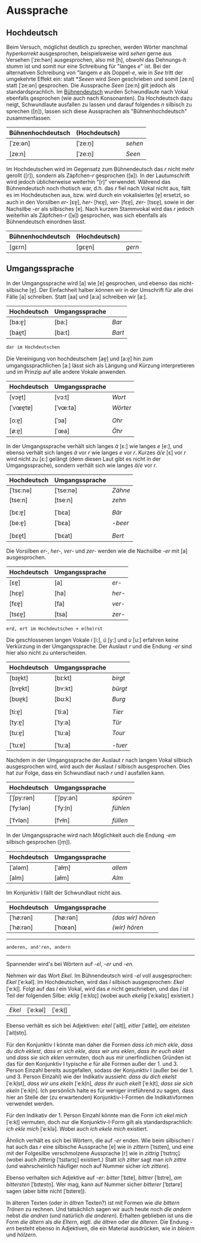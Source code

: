 # Aussprache

## Hochdeutsch

Beim Versuch, möglichst deutlich zu sprechen, werden Wörter manchmal *hyperkorrekt* ausgesprochen, beispielsweise wird *sehen* gerne aus Versehen [ˈze:hən] ausgesprochen, also mit [h], obwohl das Dehnungs-*h* stumm ist und somit nur eine Schreibung für "langes *e*" ist. Bei der alternativen Schreibung von "langem *e* als Doppel-*e*, wie in *See* tritt der umgekehrte Effekt ein: statt **Seeen* wird *Seen* geschrieben und somit [ze:n] statt [ˈze:ən] gesprochen. Die Aussprache *Seen* [ze:n] gilt jedoch als standardsprachlich. Im [Bühnendeutsch](https://archive.org/details/deutschebhnena00siebrich) wurden Schwundlaute nach Vokal ebenfalls gesprochen (wie auch nach Konsonanten). Da Hochdeutsch dazu neigt, Schwundlaute ausfallen zu lassen und darauf folgendes *n* silbisch zu sprechen ([n̩]), lassen sich diese Aussprachen als "Bühnenhochdeutsch" zusammenfassen.

| Bühnenhochdeutsch | (Hochdeutsch) | |
|-|-|-|
| [ˈze:ən] | [ˈze:n̩] | *sehen* |
| [ze:n]   | [ˈze:n̩] | *Seen* |

Im Hochdeutschen wird im Gegensatz zum Bühnendeutsch das *r* nicht mehr gerollt ([r]), sondern als Zäpfchen-*r* gesprochen ([ʁ]). In der Lautumschrift wird jedoch üblicherweise weiterhin "[r]" verwendet. Während das Bühnendeutsch noch rhotisch war, d.h. das *r* fiel nach Vokal nicht aus, fällt es im Hochdeutschen aus, bzw. wird durch ein vokalisiertes [ɐ̯] ersetzt, so auch in den Vorsilben *er-* [ɛɐ̯], *her-* [hɛɐ̯], *ver-* [fɛɐ̯], *zer-* [tsɛɐ̯], sowie in der Nachsilbe *-er* als silbisches [ɐ]. Nach kurzem Stammvokal wird das *r* jedoch weiterhin als Zäpfchen-*r* ([ʁ]) gesprochen, was sich ebenfalls als Bühnendeutsch einordnen lässt.

| Bühnenhochdeutsch | (Hochdeutsch) | |
|-|-|-|
| [gɛrn] | [gɛɐ̯n] | *gern* |

## Umgangssprache

In der Umgangssprache wird [a] wie [ɐ] gesprochen, und ebenso das nicht-silbische [ɐ̯]. Der Einfachheit halber können wir in der Umschrift für alle drei Fälle [a] schreiben. Statt [aa] und [a:a] schreiben wir [a:].

| Hochdeutsch | Umgangssprache | |
|-|-|-|
| [ba:ɐ̯] | [ba:]  | *Bar* |
| [baɐ̯t] | [ba:t] | *Bart* |

`dar im Hochdeutschen`

Die Vereinigung von hochdeutschem [aɐ̯] und [a:ɐ̯] hin zum umgangssprachlichen [a:] lässt sich als Längung und Kürzung interpretieren und im Prinzip auf alle andere Vokale anwenden.

| Hochdeutsch | Umgangssprache | |
|-|-|-|
| [vɔɐ̯t]   | [vɔ:t]   | *Wort* |
| [ˈvœɐ̯tɐ] | [ˈvœ:ta] | *Wörter* |
| | | |
| [o:ɐ̯]   | [ˈɔa]   | *Ohr* |
| [ø:ɐ̯]   | [ˈœa]   | *Öhr* |

In der Umgangssprache verhält sich langes *ä* [ɛ:] wie langes *e* [e:], und ebenso verhält sich langes *ä* vor *r* wie langes *e* vor *r*. Kurzes *ä*/*e* [ɛ] vor *r* wird nicht zu [ɛ:] gelängt (denn diesen Laut gibt es nicht in der Umgangssprache), sondern verhält sich wie langes *ä*/*e* vor *r*.

| Hochdeutsch | Umgangssprache | |
|-|-|-|
| [ˈtsɛ:nə] | [ˈtse:nə] | *Zähne* |
| [tse:n]   | [tse:n]   | *zehn* |
| | | |
| [bɛ:ɐ̯]    | [ˈbɛa]    | *Bär* |
| [be:ɐ̯]    | [ˈbɛa]    | *-beer* |
| | | |
| [bɛɐ̯t]    | [ˈbɛat]   | *Bert* |

Die Vorsilben *er-*, *her-*, *ver-* und *zer-* werden wie die Nachsilbe *-er* mit [a] ausgesprochen.

| Hochdeutsch | Umgangssprache | |
|-|-|-|
| [ɛɐ̯]   | [a]   | *er-* |
| [hɛɐ̯]  | [ha]  | *her-* |
| [fɛɐ̯]  | [fa]  | *ver-* |
| [tsɛɐ̯] | [tsa] | *zer-* |

`erd, ert im Hochdeutschen + e(he)rst`

Die geschlossenen langen Vokale *i* [i:], *ü* [y:] und *u* [u:] erfahren keine Verkürzung in der Umgangssprache. Der Auslaut *r* und die Endung *-er* sind hier also nicht zu unterscheiden.

| Hochdeutsch | Umgangssprache | |
|-|-|-|
| [bɪɐ̯kt] | [bɪ:kt] | *birgt* |
| [bʏɐ̯kt] | [bʏ:kt] | *bürgt* |
| [bʊɐ̯k]  | [bʊ:k]  | *Burg* |
| | | |
| [ti:ɐ̯]  | [ˈti:a] | *Tier* |
| [ty:ɐ̯]  | [ˈty:a] | *Tür* |
| [tu:ɐ̯]  | [ˈtu:a] | *Tour* |
| | | |
| [ˈtu:ɐ] | [ˈtu:a] | *-tuer* |

Nachdem in der Umgangssprache der Auslaut *r* nach langem Vokal silbisch ausgesprochen wird, wird auch der Auslaut *l* silbisch ausgesprochen. Dies hat zur Folge, dass ein Schwundlaut nach *r* und *l* ausfallen kann.

| Hochdeutsch | Umgangssprache | |
|-|-|-|
| [ˈʃpy:rən] | [ˈʃpy:an] | *spüren* |
| [ˈfy:lən]  | [ˈfy:l̩n]  | *fühlen* |
| | | |
| [ˈfʏlən]   | [fʏɫn]    | *füllen* |

In der Umgangssprache wird nach Möglichkeit auch die Endung *-em* silbisch gesprochen ([m̩]).

| Hochdeutsch | Umgangssprache | |
|-|-|-|
| [ˈaləm] | [ˈaɫm̩] | *allem* |
| [alm]   | [aɫm]  | *Alm* |

Im Konjunktiv I fällt der Schwundlaut nicht aus.

| Hochdeutsch | Umgangssprache | |
|-|-|-|
| [ˈhø:rən] | [ˈhø:rən] | *(das wir) hören* |
| [ˈhø:rən] | [ˈhœan]   | *(wir) hören* |

-----

`anderen, and'ren, andern`

-----

<!-- Auch der folgende Ansatz hat nicht gefruchtet. -->

Spannender wird's bei Wörtern auf *-el*, *-er* und *-en*.

Nehmen wir das Wort *Ekel*. Im Bühnendeutsch wird *-el* voll ausgesprochen: *Ekel* [ˈe:kəl]. Im Hochdeutschen, wird das *l* silbisch ausgesprochen: *Ekel* [ˈe:kl̩]. Folgt auf das *l* ein Vokal, wird das *e* nicht geschrieben, und das *l* ist Teil der folgenden Silbe: *eklig* [ˈe:klɪç] (wobei auch *ekelig* [ˈe:kəlɪç] existiert.)

| | | |
|-|-|-|
| *Ekel* | [ˈe:kəl] | [ˈe:kl̩] |

Ebenso verhält es sich bei Adjektiven: *eitel* [ˈaitl̩], *eitler* [ˈaitlɐ], *am eitelsten* [ˈaitl̩stn̩].

Für den Konjunktiv I könnte man daher die Formen *dass ich mich ekle*, *dass du dich eklest*, *dass er sich ekle*, *dass wir uns eklen*, *dass ihr euch eklet* und *dass sie sich eklen* vermuten, doch aus mir unerfindlichen Gründen ist das für den Konjunktiv I typische *e* für alle Formen außer der 1. und 3. Person Einzahl bereits ausgefallen, sodass der Konjunktiv I (außer bei der 1. und 3. Person Einzahl) wie der Indikativ aussieht: *dass du dich ekelst* [ˈe:kl̩st], *dass wir uns ekeln* [ˈe:kl̩n], *dass ihr euch ekelt* [ˈe:kl̩t], *dass sie sich ekeln* [ˈe:kl̩n]. Ich persönlich halte es für weniger irreführend zu sagen, dass hier an Stelle der (zu erwartenden) Konjunktiv-I-Formen die Indikativformen verwendet werden.

Für den Indikativ der 1. Person Einzahl könnte man die Form *ich ekel mich* [ˈe:kl̩] vermuten, doch nur die Konjunktiv-I-Form gilt als standardsprachlich: *ich ekle mich* [ˈe:klə]. Wobei auch *ich ekele mich* existiert.

Ähnlich verhält es sich bei Wörtern, die auf *-er* enden. Wie beim silbischen *l* hat auch das *r* eine silbische Aussprache [ɐ] wie in *zittern* [ˈtsɪtɐn], und eine mit der Folgesilbe verschmolzene Aussprache [r] wie in *zittrig* [ˈtsɪtrɪç] (wobei auch *zitterig* [ˈtsɪtərɪç] existiert.) Statt *ich zitter* sagt man *ich zittre* (und wahrscheinlich häufiger noch auf Nummer sicher *ich zittere*).

Ebenso verhalten sich Adjektive auf *-er*: *bitter* [ˈbɪtɐ], *bittrer* [ˈbɪtrɐ], *am bittersten* [ˈbɪtɐstn̩]. Wer mag, kann auf Nummer sicher *bitterer* [ˈbɪtərɐ] sagen (aber bitte nicht [ˈbɪtɐrɐ]).

In älteren Texten (oder in *ältren* Texten?) ist mit Formen wie *die bittern Tränen* zu rechnen. Und tatsächlich sagen wir auch heute noch *die andern* nebst *die andren* (und natürlich *die anderen*). Erhalten geblieben ist uns die Form *die ältern* als *die Eltern*, eigtl. *die ältren* oder *die älteren*. Die Endung *-ern* besteht ebenso in Adjektiven, die ein Material ausdrücken, wie in *bleiern* und *hölzern*.
